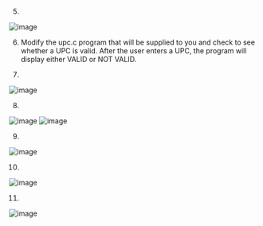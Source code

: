 5.
![image](https://user-images.githubusercontent.com/47218880/66157633-cf536300-e5e9-11e9-908a-fe0c874e25da.png)

6. Modify the upc.c program that will be supplied to you and check to see whether a UPC is valid. After the user enters a 
UPC, the program will display either VALID or NOT VALID.

7.
![image](https://user-images.githubusercontent.com/47218880/66157646-d5494400-e5e9-11e9-883e-1bf45d9590bf.png)

8. 
![image](https://user-images.githubusercontent.com/47218880/66157652-db3f2500-e5e9-11e9-95ae-8fc426d1fdd6.png)
![image](https://user-images.githubusercontent.com/47218880/66157666-e09c6f80-e5e9-11e9-8c78-17c0624e0265.png)

9.
![image](https://user-images.githubusercontent.com/47218880/66157677-e6925080-e5e9-11e9-87e7-40afefc5f956.png)

10.
![image](https://user-images.githubusercontent.com/47218880/66157689-ebef9b00-e5e9-11e9-85cf-38116466afaa.png)

11.
![image](https://user-images.githubusercontent.com/47218880/66157701-f1e57c00-e5e9-11e9-884d-3184e8545cfa.png)




















